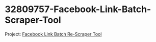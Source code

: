 # 32809757-Facebook-Link-Batch-Scraper-Tool
Project: [Facebook Link Batch Re-Scraper Tool](https://www.freelancer.com/projects/python/Facebook-Link-Batch-Scraper-Tool)
